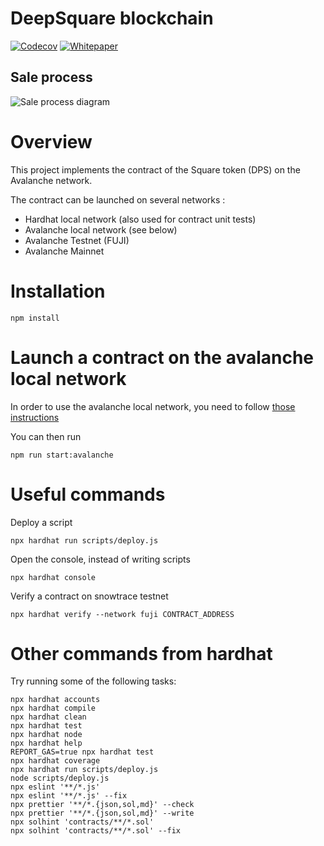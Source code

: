 # DeepSquare blockchain

[![Codecov](https://img.shields.io/codecov/c/gh/deepsquare-io/blockchain?style=for-the-badge&token=7GE7USOW1S)](https://app.codecov.io/gh/deepsquare-io/blockchain)
[![Whitepaper](https://img.shields.io/static/v1?label=download&message=whitepaper&color=cd45FF&style=for-the-badge)](https://github.com/deepsquare-io/Whitepaper/releases/latest/download/DeepSquare-WhitePaper.pdf)

## Sale process

![Sale process diagram](https://mermaid.ink/img/pako:eNqtVE1v2zAM_SuETxuajzbrDvOh2JAWWzZgG5phw4BcZImJhciSK1EpgqL_vZTlfKzpDgNmGJYgPz6-R9J-KKRTWJRFwLuIVuK1FisvmoUFvlrhSUvdCkswAxFgZjcYyPnT13NhMCG6VTpLXkg6hX3jY4MvhKOMXtO2o9jtDzQ5wGi77hKU3XMUnAFn4aOmT7GC91ATtaEcj1ea6liNpGvGCrENd1F4HGo3royTa1kLbdO2Gjdpt8sSxjvS42y9lnK_-_9Zj4iT05zdoyTwq-rVZHI-gMnbCT_eXLzOL9M1G15dneVylnCbuhcItEJLqXQbYbQSpJ09RHx1hOA26GE22AV--T0FHYAVeI40W6iFVQYVVFv4HBvtYOp863xHNTpw5XiWMDxU6BcvGIBq7Gg9hmj6EUCrTo1dvEueLpO7y2fGcpM_GOPugVweKl65YjYs2UDNmgOJyqB0-i8WM8ePBOV7bd29TdO1KDpawbO-KEDbTu_N7XQ4OU-UVgmvRn-o_gfdZ71wImxaCklzFbdw_X1-wCVIB90XblqjXINespr8eXEXwq6F3IvOQt_ZI54-fth1QeQxoOhtbkEMXIXUB9LoX6pQDvnZZ8lBAY15pjSxz9L4W5UxezN8UgyKBj0PtOJfyEM6XhSMabi0JW8VLkWagWJhHxka25TpRmm2WJRLYQIOChHJzbdWFiX5iDtQ_xvqUY9PPoWHCQ)

# Overview

This project implements the contract of the Square token (DPS) on the Avalanche network.

The contract can be launched on several networks :

- Hardhat local network (also used for contract unit tests)
- Avalanche local network (see below)
- Avalanche Testnet (FUJI)
- Avalanche Mainnet

# Installation

```node
npm install
```

# Launch a contract on the avalanche local network

In order to use the avalanche local network, you need to follow [those instructions](https://docs.avax.network/build/tutorials/platform/create-a-local-test-network/)

You can then run

```node
npm run start:avalanche
```

# Useful commands

Deploy a script

```node
npx hardhat run scripts/deploy.js
```

Open the console, instead of writing scripts

```node
npx hardhat console
```

Verify a contract on snowtrace testnet

```node
npx hardhat verify --network fuji CONTRACT_ADDRESS
```

# Other commands from hardhat

Try running some of the following tasks:

```shell
npx hardhat accounts
npx hardhat compile
npx hardhat clean
npx hardhat test
npx hardhat node
npx hardhat help
REPORT_GAS=true npx hardhat test
npx hardhat coverage
npx hardhat run scripts/deploy.js
node scripts/deploy.js
npx eslint '**/*.js'
npx eslint '**/*.js' --fix
npx prettier '**/*.{json,sol,md}' --check
npx prettier '**/*.{json,sol,md}' --write
npx solhint 'contracts/**/*.sol'
npx solhint 'contracts/**/*.sol' --fix
```

